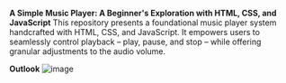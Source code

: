 
**A Simple Music Player: A Beginner's Exploration with HTML, CSS, and JavaScript**
This repository presents a foundational music player system handcrafted with HTML, CSS, and JavaScript. It empowers users to seamlessly control playback – play, pause, and stop – while offering granular adjustments to the audio volume.

**Outlook**
![image](https://github.com/withalindo/Music_Player_System_Pro/assets/120334765/9c6beb72-18e1-44ca-beac-f495b9554cc1)

